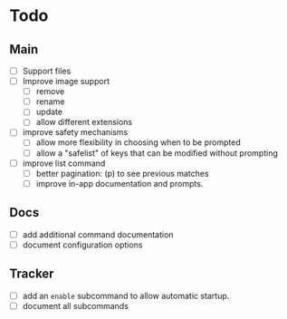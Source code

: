 # Todo

## Main

- [ ] Support files
- [ ] Improve image support
  - [ ] remove
  - [ ] rename
  - [ ] update
  - [ ] allow different extensions
- [ ] improve safety mechanisms
  - [ ] allow more flexibility in choosing when to be prompted
  - [ ] allow a "safelist" of keys that can be modified without prompting
- [ ] improve list command
  - [ ] better pagination: (p) to see previous matches
  - [ ] improve in-app documentation and prompts.

## Docs

- [ ] add additional command documentation
- [ ] document configuration options

## Tracker

- [ ] add an `enable` subcommand to allow automatic startup.
- [ ] document all subcommands
